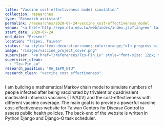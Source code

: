 ```yaml
---
title: "Vaccine cost-effectiveness model simulation"
collection: researches
type: "Research assistant"
permalink: /researches/2020-07-24-vaccine_cost-effectiveness_model
venue: "<a href='http://epm.ntu.edu.tw/web/index/index.jsp?lang=en' target='_blank' style='color: inherit;'>Institute of Epidemiology and Preventive Medicine, National Taiwan University</a>"
start_date: 2020-07-24
end_date: "Present"
location: "Taipei, Taiwan"
status: '<a style="text-decoration:none; color:orange;">In progress <i class="fa fa-spinner" aria-hidden="true"></i></a>'
image: "/images/vaccine_project_cover.png"
superviser: '<a href="/references/Tzu-Pin_Lu" style="font-size: 12px; text-decoration:none; color:#4A4F53; border-style: solid; border-color:#bfe3c3; border-radius: 10px; background-color: #bfe3c3;" target="_blank">&nbsp; Tzu-pin Lu &nbsp;</a>'
superviser_clean:
  - "Tzu-Pin Lu"
research_position: "RA_IEPM_NTU"
research_clean: "vaccine_cost_effectiveness"
---
```

I am building a mathematical Markov chain model to simulate numbers of people infected after being vaccinated by trivalent or quadrivalent inactivated influenza vaccines (TIV/QIV) and the cost-effectiveness with different vaccine coverage.
The main goal is to provide a powerful vaccine cost-effectiveness website for Taiwan Centers for Disease Control to assess public health policies.
The back-end of the website is written in Python Django and Django-Q task scheduler.
